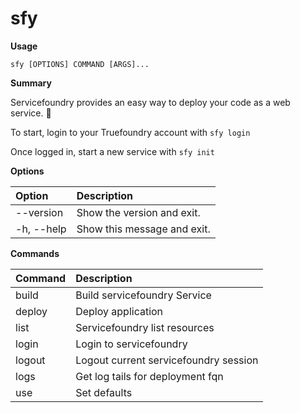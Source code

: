 # sfy

**Usage**

`sfy [OPTIONS] COMMAND [ARGS]...`

**Summary**

Servicefoundry provides an easy way to deploy your code as a web service. 

To start, login to your Truefoundry account with `sfy login`

Once logged in, start a new service with `sfy init`

**Options**

| **Option** | **Description** |
| :--- | :--- |
| --version | Show the version and exit. |
| -h, --help | Show this message and exit. |

**Commands**

| **Command** | **Description** |
| :--- | :--- |
| build | Build servicefoundry Service |
| deploy | Deploy application |
| list | Servicefoundry list resources |
| login | Login to servicefoundry |
| logout | Logout current servicefoundry session |
| logs | Get log tails for deployment fqn |
| use | Set defaults |
